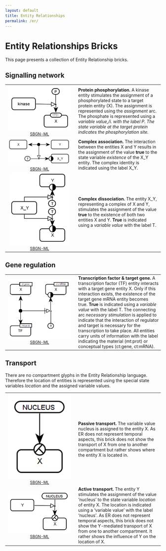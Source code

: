 ```yaml
---
layout: default
title: Entity Relationships
permalink: /er/
---
```


# Entity Relationships Bricks

This page presents a collection of Entity Relationship bricks. 

## Signalling network

<table>
    <tr>
    <td style="width:210px; text-align:center; font-size:90%;"><img src="../bricks/proteinphosphorylation/ProteinPhosphorylation-ER01.png" width="205"/><br /><a href="/bricks/proteinphosphorylation/ProteinPhosphorylation-ER01.sbgn">SBGN-ML</a> </td>
    <td style="vertical-align: middle; padding-left: 1em;"><strong>Protein phosphorylation.</strong> A kinase entity stimulates the assignment of a phosphorylated state to a target protein entity (X). The assignment is represented using the <i>assignment</i> arc. The phosphate is represented using a <i>variable value,/i. with the label P. The <i>state variable</i> at the target protein indicates the phosphorylation site. </td>
    </tr>
    <tr>
    <td style="width:210px; text-align:center; font-size:90%;"><img src="../bricks/complexassociation/ComplexFormation-ER01.png" width="205"/><br /><a href="/bricks/complexassociation/ComplexFormation-ER01.sbgn">SBGN-ML</a> </td>
    <td style="vertical-align: middle; padding-left: 1em;"><strong>Complex association.</strong> The interaction between the entities X and Y results in the assignment of the value <strong>true</strong> to the state variable <i>existence</i> of the X_Y entity. The complex identity is indicated using the label X_Y.  </td>
    </tr>
   	<tr>
    <td style="width:210px; text-align:center; font-size:90%;"><img src="../bricks/complexdissociation/ComplexDissociation-ER01.png" width="190"/><br /><a href="/bricks/complexdissociation/ComplexDissociation-ER01.sbgn">SBGN-ML</a> </td>
    <td style="vertical-align: middle; padding-left: 1em;"><strong>Complex dissociation.</strong> The entity X_Y, representing a complex of X and Y, stimulates the assignment of the value <strong>true</strong> to the existence of both two entities X and Y. <strong>True</strong> is indicated using a <i>variable value</i> with the label T. </td>
    </tr>
</table>

## Gene regulation

<table>
	<tr>
	<td style="width:210px; text-align:center; font-size:90%;"><img src="../bricks/generegulation/Transcription-ER01.png" width="205"/><br /><a href="/bricks/generegulation/Transcription-ER01.sbgn">SBGN-ML</a> </td>
    <td style="vertical-align: middle; padding-left: 1em;"><strong>Transcription factor & target gene.</strong> A transcription factor (TF) entity interacts with a target gene entity X. Only if this interaction exists, the existence of the target gene mRNA entity becomes true. <strong>True</strong> is indicated using a <i>variable value</i> with the label T. The connecting arc <i>necessary stimulation</i> is applied to indicate that the interaction of regulator and target is necessary for the transcription to take place. All entities carry units of information with the label indicating the material (mt:prot) or conceptual types (ct:gene, ct:mRNA). </td>
   	</tr>
</table>

## Transport

There are no compartment glyphs in the Entity Relationship language. Therefore the location of entities is represented using the special state variables <i>location</i> and the assigned variable values. 

<table>
	<tr>
	<td style="width:210px; text-align:center; font-size:90%;"><img src="../bricks/compartmentation/PassiveTransport-ER01.png" width="205"/><br /><a href="/bricks/compartmentation/PassiveTransport-ER01.sbgn">SBGN-ML</a> </td>
    <td style="vertical-align: middle; padding-left: 1em;"><strong>Passive transport.</strong> The variable value nucleus is assigned to the entity X. As ER does not represent temporal aspects, this brick does not show the transport of X from one to another compartment but rather shows where the entity X is located in. </td>
   	</tr>
   	<tr>
   	<td style="width:210px; text-align:center; font-size:90%;"><img src="../bricks/compartmentation/ActiveTransport-ER01.png" width="205"/><br /><a href="/bricks/compartmentation/ActiveTransport-ER01.sbgn">SBGN-ML</a> </td>
    <td style="vertical-align: middle; padding-left: 1em;"><strong>Active transport.</strong> The entity Y stimulates the assignment of the value ‘nucleus’ to the state variable <i>location</i> of entity X. The location is indicated using a ‘variable value’ with the label ‘nucleus’. As ER does not represent temporal aspects, this brick does not show the Y-mediated transport of X from one to another compartment. It rather shows the influence of Y on the location of X. </td>
	</tr>	
</table>

